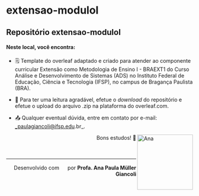 # extensao-moduloI

## Repositório extensao-moduloI

#### Neste local, você encontra:

- 🗒️ Template do overleaf adaptado e criado para atender ao componente curricular Extensão como Metodologia de Ensino I - BRAEXT1 do Curso Análise e Desenvolvimento de Sistemas (ADS) no Instituto Federal de Educação, Ciência e Tecnologia (IFSP), no campus de Bragança Paulista (BRA). 

- 📖 Para ter uma leitura agradável, efetue o _download_ do repositório e efetue o upload do arquivo .zip na plataforma do overleaf.com.

- 📤 Qualquer eventual dúvida, entre em contato por e-mail: _paulagiancoli@ifsp.edu.br_.


<div><img align="right" height="149" width="150" alt="Ana" src="https://cdn.discordapp.com/attachments/871199836752457749/871201441715474432/Ana.png" />
</div>

<div align="right">
Bons estudos! 👋 
</div>



<br>
<br>

 <hr>


<div align="right">
  <span>
        Desenvolvido com <img height="15" width="15" src="https://user-images.githubusercontent.com/8120329/127778059-ae0c5a3b-df37-467e-a869-29cfece4ddcf.png"/> por <strong> Profa. Ana Paula Müller Giancoli <span className="text-danger"></span></strong>
  </span>
</div>
